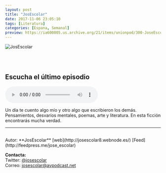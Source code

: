```yaml
---
layout: post
title: "JosEscolar"
date: 2017-11-06 23:05:10
tags: [Literatura]
categories: [Espana, Semanal]
preview: https://ia600805.us.archive.org/21/items/unionpod/300-JoseEscolar.jpg
---
```


![JosEscolar](https://ia600805.us.archive.org/21/items/unionpod/500-JoseEscolar.jpg)

<br/>
<br/>

## Escucha el último episodio  

<!--reproductor-feed=http://feedpress.me/jose_escolar-->
<!--reproductor-start-->
<audio id="audio" preload="auto" controls="" src="http://tracking.feedpress.it/link/18158/8868792/JosEscolar-MI-CONSEJO-ES-QUE-TE-LARGUES.mp3"></audio>
<!--reproductor-end-->

Un día te cuento algo mío y otro algo que escribieron los demás. Pensamientos, desvaríos mentales, poemas, arte y literatura. En esta ficción encontrarás mucha verdad.  


_ _ _

<br>
Autor: **JosEscolar**  
[web](http://josescolar8.webnode.es/)  
[Feed](http://feedpress.me/jose_escolar)  


**Contacta:**  
Twitter: [@josescolar](https://twitter.com/josescolar)  
Correo: [josescolar@avpodcast.net](mailto:josescolar@avpodcast.net)  

